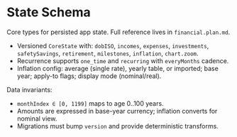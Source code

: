 # State Schema

Core types for persisted app state. Full reference lives in `financial.plan.md`.

- Versioned `CoreState` with: `dobISO`, `incomes`, `expenses`, `investments`, `safetySavings`, `retirement`, `milestones`, `inflation`, `chart.zoom`.
- Recurrence supports `one_time` and `recurring` with `everyMonths` cadence.
- Inflation config: average (single rate), yearly table, or imported; base year; apply-to flags; display mode (nominal/real).

Data invariants:
- `monthIndex ∈ [0, 1199]` maps to age 0..100 years.
- Amounts are expressed in base-year currency; inflation converts for nominal view.
- Migrations must bump `version` and provide deterministic transforms.
